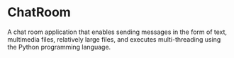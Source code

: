# ChatRoom
A chat room application that enables sending messages in the form of text, multimedia files, relatively large files, and executes multi-threading using the Python programming language.
